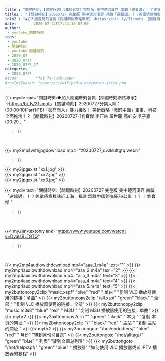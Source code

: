 ```yaml
---
title : "關鍵時刻:【關鍵時刻】20200727 完整版 美中楚河漢界 南韓「選錯邊」！？美軍偵察機貼近上海、福建 距離中國領海僅76公里 ！？ ｜劉寶傑 "
title2 : "【關鍵時刻】20200727 完整版 美中楚河漢界 南韓「選錯邊」！？美軍偵察機貼近上海、福建 距離中國領海僅76公里 ！？ ｜劉寶傑 "
info2 : "◆加入關鍵時刻會員【關鍵時刻網路專家】→https://bit.ly/31smots 【關鍵時刻】20200727分集大綱： (00:00:10)Part1:FBI「破門而入」暴力接收！ 美新戰略「激怒中國」軍事、科技全面拖垮！？【關鍵時刻】20200727-1劉寶傑 李正皓 黃世聰 高虹安 吳子嘉 (00:29... "
date:        2020-07-27T17:44:16-07:00
author:
 - youtube_關鍵時刻
tags:
 - youtube
 - 關鍵時刻
 - youtube_關鍵時刻
 - 2020_07
 - 2020_0727
 - 2020_0727_17
categories:
 - 2020_0727
#icon:        "fas fa-lock-open"
#resImgTeaser: teaserpics/wikipedia.org/emacs-jokes.png
---
```


{{< mydiv text="關鍵時刻:◆加入關鍵時刻會員【關鍵時刻網路專家】→https://bit.ly/31smots 【關鍵時刻】20200727分集大綱： (00:00:10)Part1:FBI「破門而入」暴力接收！ 美新戰略「激怒中國」軍事、科技全面拖垮！？【關鍵時刻】20200727-1劉寶傑 李正皓 黃世聰 高虹安 吳子嘉 (00:29... "
>}}
<br>


{{< my2mp4withjpgdownload mp4="20200727_dvalsbltgtq.webm"
>}}

{{< my2jpgexist "xx1.jpg" >}}<br>
{{< my2jpgexist "xx2.jpg" >}}<br>
{{< my2jpgexist "xx3.jpg" >}}<br>



{{< mydiv text="關鍵時刻:【關鍵時刻】20200727 完整版 美中楚河漢界 南韓「選錯邊」！？美軍偵察機貼近上海、福建 距離中國領海僅76公里 ！？ ｜劉寶傑 "
>}}
<br>

{{< my2linktextonly link="https://www.youtube.com/watch?v=DvalsBLTGTQ"
>}}


<br>

{{< my2mp4audiowithdownload mp4="aaa_1.m4a"    text="1" >}}
{{< my2mp4audiowithdownload mp4="aaa_2.m4a"    text="2" >}}
{{< my2mp4audiowithdownload mp4="aaa_3.m4a"    text="3" >}}
{{< my2mp4audiowithdownload mp4="aaa_4.m4a"    text="4" >}}
{{< my2mp4audiowithdownload mp4="aaa_5.m4a"    text="5" >}}
{{< my2buttoncopy2clip "music.xspf"        "blue"   "red"    " 单曲 "  "复制 VLC 播放器使用的链接：单曲" >}} {{< my2buttoncopy2clip "/all.xspf"         "green"  "black"  " 全部 "  "复制 VLC 播放器使用的链接：全部" >}} {{< my2buttoncopy2clip "music.m3u8"        "blue"   "red"    " M3U  "    "复制 M3U 播放器使用的链接：单曲" >}} {{< mybr2 >}} {{< my2buttoncopy2clip ""                  "green"  "black"  " 本页 "    "复制 本页的网址 " >}} {{< my2buttoncopy2clip "/"                 "black"  "red"    " 主站 "    "复制 主站的网址 " >}} {{< mybr2 >}} {{< my2buttongoto      "/hot/endothers/"   "blue"   "red"    " 月份"   "转到月份总目录" >}} {{< my2buttongoto      "/hot/alltags/"     "green"  "blue"   " 列表"   "转到文章总列表" >}} {{< my2buttongoto      "/hot/helpxspf/"    "green"  "blue"   " 播放器" "如何使用 VLC 播放器或者 IPTV 播放器的教程" >}} 
